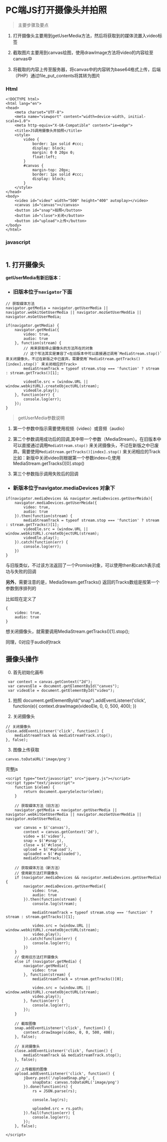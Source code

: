 # PC端JS打开摄像头并拍照

> 主要步骤及要点
1. 打开摄像头主要用到getUserMedia方法，然后将获取到的媒体流置入video标签

2. 截取图片主要用到canvas绘图，使用drawImage方法将video的内容绘至canvas中

3. 将截取的内容上传至服务器，将canvas中的内容转为base64格式上传，后端（PHP）通过file_put_contents将其转为图片

### Html
```
<!DOCTYPE html>
<html lang="en">
<head>
    <meta charset="UTF-8">
    <meta name="viewport" content="width=device-width, initial-scale=1.0">
    <meta http-equiv="X-UA-Compatible" content="ie=edge">
    <title>JS调用摄像头并拍照</title>
    <style>
        video {  
            border: 1px solid #ccc;  
            display: block;  
            margin: 0 0 20px 0;  
            float:left;  
        }  
        #canvas {  
            margin-top: 20px;  
            border: 1px solid #ccc;  
            display: block;  
        }  
    </style>
</head>
<body>
    <video id="video" width="500" height="400" autoplay></video>
    <canvas id="canvas"></canvas>
    <button id="snap">拍照</button>
    <button id="close">关闭</button>
    <button id="upload">上传</button>
</body>
</html>
```

### javascript
```

```

## 1. 打开摄像头

**getUserMedia有新旧版本：**

- ### 旧版本位于`navigator`下面   
```
// 获取媒体方法 
navigator.getMedia = navigator.getUserMedia || navigator.webkitGetUserMedia || navigator.mozGetUserMeddia || navigator.msGetUserMedia;

if(navigator.getMedia) {
    navigator.getMedia({
        video: true,
        audio: true
    }, function(stream) {
        // 用来获取停止摄像头的方法所在的对象
        // 这个写法其实是兼容了<在旧版本中可以直接通过调用`MediaStream.stop()` 来关闭摄像头，不过在新版之中已废弃。需要使用`MediaStream.getTracks()[index].stop()` 来关闭相应的Track>
        mediaStreamTrack = typeof stream.stop === 'function' ? stream : stream.getTracks()[1]; 

        videoEle.src = (window.URL || window.webkitURL).createObjectURL(stream);
        videoEle.play();
    }, function(err) {
        console.log(err);
    });
}

```
> getUserMedia参数说明
1. 第一个参数中指示需要使用视频（video）或音频（audio）
2. 第二个参数调用成功后的回调,其中带一个参数（MediaStream）。在旧版本中可以直接通过调用`MediaStream.stop()` 来关闭摄像头，不过在新版之中已废弃。需要使用`MediaStream.getTracks()[index].stop()` 来关闭相应的Track   
比如：新版中关闭video则根据第一个参数index=0,使用MediaStream.getTracks()[0].stop()

3. 第三个参数指示调用失败后的回调


- ### 新版本位于navigator.mediaDevices 对象下
```
if(navigator.mediaDevices && navigator.mediaDevices.getUserMeida){
    navigator.mediaDevices.getUserMeida({
        video: true,
        audio: true
    }).then(function(stream) {
        mediaStreamTrack = typeof stream.stop === 'function' ? stream : stream.getTracks()[1];
        videoEle.src = (window.URL || window.webkitURL).createObjectURL(stream);
        videoEle.play();
    }).catch(function(err) {
        console.log(err);
    })
}

```

与旧版类似，不过该方法返回了一个Promise对象，可以使用then和catch表示成功与失败的回调

**另外**，需要注意的是，MediaStream.getTracks() 返回的Tracks数组是按第一个参数倒序排列的

比如现在定义了
```
{
    video: true,
    audio: true
}
```
想关闭摄像头，就需要调用MediaStream.getTracks()[1].stop();

同理，0对应于audio的track


## 摄像头操作

0. 首先初始化画布
```
 var context = canvas.getContext("2d"); 
 var canvesEle = document.getElementById("canves");
 var videoEle = document.getElementById("video");
```

1. 拍照
document.getElementById("snap").addEventListener('click', function(e){
    context.drawImage(videoEle, 0, 0, 500, 400);
})

2. 关闭摄像头
```
// 关闭摄像头
close.addEventListener('click', function() {
    mediaStreamTrack && mediaStreamTrack.stop();
}, false);
```

3. 图像上传获取
```
canvas.toDataURL('image/png')
```

完整js
```
<script type="text/javascript" src="jquery.js"></script>
<script type="text/javascript">
    function $(elem) {
        return document.querySelector(elem);
    }

    // 获取媒体方法（旧方法）
    navigator.getMedia = navigator.getUserMedia || navigator.webkitGetUserMedia || navigator.mozGetUserMeddia || navigator.msGetUserMedia;

    var canvas = $('canvas'),
        context = canvas.getContext('2d'),
        video = $('video'),
        snap = $('#snap'),
        close = $('#close'),
        upload = $('#upload'),
        uploaded = $('#uploaded'),
        mediaStreamTrack;

    // 获取媒体方法（新方法）
    // 使用新方法打开摄像头
    if (navigator.mediaDevices && navigator.mediaDevices.getUserMedia) {
        navigator.mediaDevices.getUserMedia({
            video: true,
            audio: true
        }).then(function(stream) {
            console.log(stream);

            mediaStreamTrack = typeof stream.stop === 'function' ? stream : stream.getTracks()[1];

            video.src = (window.URL || window.webkitURL).createObjectURL(stream);
            video.play();
        }).catch(function(err) {
            console.log(err);
        })
    }
    // 使用旧方法打开摄像头
    else if (navigator.getMedia) {
        navigator.getMedia({
            video: true
        }, function(stream) {
            mediaStreamTrack = stream.getTracks()[0];

            video.src = (window.URL || window.webkitURL).createObjectURL(stream);
            video.play();
        }, function(err) {
            console.log(err);
        });
    }

    // 截取图像
    snap.addEventListener('click', function() {
        context.drawImage(video, 0, 0, 500, 400);
    }, false);

    // 关闭摄像头
    close.addEventListener('click', function() {
        mediaStreamTrack && mediaStreamTrack.stop();
    }, false);

    // 上传截取的图像
    upload.addEventListener('click', function() {
        jQuery.post('/uploadSnap.php', {
            snapData: canvas.toDataURL('image/png')
        }).done(function(rs) {
            rs = JSON.parse(rs);

            console.log(rs);

            uploaded.src = rs.path;
        }).fail(function(err) {
            console.log(err);
        });
    }, false);

</script>
```
 


